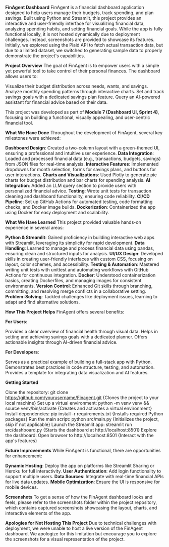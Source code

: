 **FinAgent Dashboard**
FinAgent is a financial dashboard application designed to help users manage their budgets, track spending, and plan savings. Built using Python and Streamlit, this project provides an interactive and user-friendly interface for visualizing financial data, analyzing spending habits, and setting financial goals. While the app is fully functional locally, it is not hosted dynamically due to deployment challenges. Instead, screenshots are provided to showcase its features. Initially, we explored using the Plaid API to fetch actual transaction data, but due to a limited dataset, we switched to generating sample data to properly demonstrate the project's capabilities.

**Project Overview**
The goal of FinAgent is to empower users with a simple yet powerful tool to take control of their personal finances. The dashboard allows users to:

Visualize their budget distribution across needs, wants, and savings.
Analyze monthly spending patterns through interactive charts.
Set and track savings goals with a dedicated savings plan feature.
Query an AI-powered assistant for financial advice based on their data.

This project was developed as part of **Module 7 (Dashboard UI, Sprint 4)**, focusing on building a functional, visually appealing, and user-centric financial tool.

**What We Have Done**
Throughout the development of FinAgent, several key milestones were achieved:

**Dashboard Design**: Created a two-column layout with a green-themed UI, ensuring a professional and intuitive user experience.
**Data Integration**: Loaded and processed financial data (e.g., transactions, budgets, savings) from JSON files for real-time analysis.
**Interactive Features**: Implemented dropdowns for month selection, forms for savings plans, and buttons for user interactions.
**Charts and Visualizations**: Used Plotly to generate pie charts for budget distribution and bar charts for spending analysis.
**AI Integration**: Added an LLM query section to provide users with personalized financial advice.
**Testing**: Wrote unit tests for transaction cleaning and dashboard functionality, ensuring code reliability.
**CI/CD Pipelin**e: Set up GitHub Actions for automated testing, code formatting checks, and Docker image builds.
**Dockerization**: Containerized the app using Docker for easy deployment and scalability.


**What We Have Learned**
This project provided valuable hands-on experience in several areas:

**Python & Streamlit**: Gained proficiency in building interactive web apps with Streamlit, leveraging its simplicity for rapid development.
**Data Handling**: Learned to manage and process financial data using pandas, ensuring clean and structured inputs for analysis.
**UI/UX Design**: Developed skills in creating user-friendly interfaces with custom CSS, focusing on layout, color schemes, and accessibility.
**Testing & Automation**: Mastered writing unit tests with unittest and automating workflows with GitHub Actions for continuous integration.
**Docker**: Understood containerization basics, creating Dockerfiles, and managing images for consistent environments.
**Version Control**: Enhanced Git skills through branching, committing, and resolving merge conflicts in a collaborative setting.
**Problem-Solving**: Tackled challenges like deployment issues, learning to adapt and find alternative solutions.


**How This Project Helps**
FinAgent offers several benefits:

**For Users**:

Provides a clear overview of financial health through visual data.
Helps in setting and achieving savings goals with a dedicated planner.
Offers actionable insights through AI-driven financial advice.


**For Developers**:

Serves as a practical example of building a full-stack app with Python.
Demonstrates best practices in code structure, testing, and automation.
Provides a template for integrating data visualization and AI features.


**Getting Started**

Clone the repository: git clone https://github.com/yourusername/Finagent.git {Clones the project to your local machine}
Set up a virtual environment: python -m venv venv && source venv/bin/activate {Creates and activates a virtual environment}
Install dependencies: pip install -r requirements.txt {Installs required Python packages}
Run the main script: python src/main.py {Initializes the project, skip if not applicable}
Launch the Streamlit app: streamlit run src/dashboard.py {Starts the dashboard at http://localhost:8501}
Explore the dashboard: Open browser to http://localhost:8501 {Interact with the app's features}


**Future Improvements**
While FinAgent is functional, there are opportunities for enhancement:

**Dynamic Hosting**: Deploy the app on platforms like Streamlit Sharing or Heroku for full interactivity.
**User Authentication**: Add login functionality to support multiple users.
**Data Sources**: Integrate with real-time financial APIs for live data updates.
**Mobile Optimization**: Ensure the UI is responsive for mobile devices.


**Screenshots**
To get a sense of how the FinAgent dashboard looks and feels, please refer to the screenshots folder within the project repository, which contains captured screenshots showcasing the layout, charts, and interactive elements of the app.

**Apologies for Not Hosting This Project**
Due to technical challenges with deployment, we were unable to host a live version of the FinAgent dashboard. We apologize for this limitation but encourage you to explore the screenshots for a visual representation of the project.
